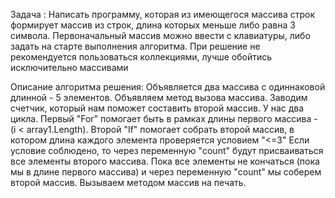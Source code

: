 
 Задача : 
 Написать программу, которая из имеющегося массива строк формирует массив из строк, 
 длина которых меньше либо равна 3 символа.
 Первоначальный массив можно ввести с клавиатуры, либо задать на старте выполнения алгоритма.
 При решение не рекомендуется пользоваться коллекциями, лучше обойтись исключительно массивами


 Описание алгоритма решения:
 Объявляется два массива с одиннаковой длинной - 5 элементов.
 Объявляем метод вызова массива.
 Заводим счетчик, который нам поможет составить второй массив.
 У нас два цикла. 
 Первый "For" помогает быть в рамках длины первого массива - (i < array1.Length).
 Второй "If" помогает собрать второй массив, в котором длина каждого  элемента проверяется условием  "<=3"
 Если условие соблюдено, то через  переменную  "count" будут присваиваться все элементы второго массива.
 Пока все элементы не кончаться (пока мы в длине первого массива) и через переменную  "count"  мы соберем второй массив.
Вызываем методом массив на печать.
